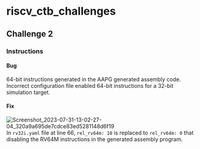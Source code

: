 # riscv_ctb_challenges
## Challenge 2
### Instructions
#### Bug
64-bit instructions generated in the AAPG generated assembly code. Incorrect configuration file enabled 64-bit instructions for a 32-bit simulation target.
#### Fix
![Screenshot_2023-07-31-13-02-27-04_320a9a695de7cdce83ed5281148d6f19](https://github.com/vyomasystems-lab/riscv-ctb-challenge-SureshKarthik/assets/7915301/8317fa31-4ba9-4da8-822a-b805a705d100)
In `rv32i.yaml` file at line 66, `rel_rv64m: 10` is replaced to `rel_rv64m: 0` that disabling the RV64M instructions in the generated assembly program.
